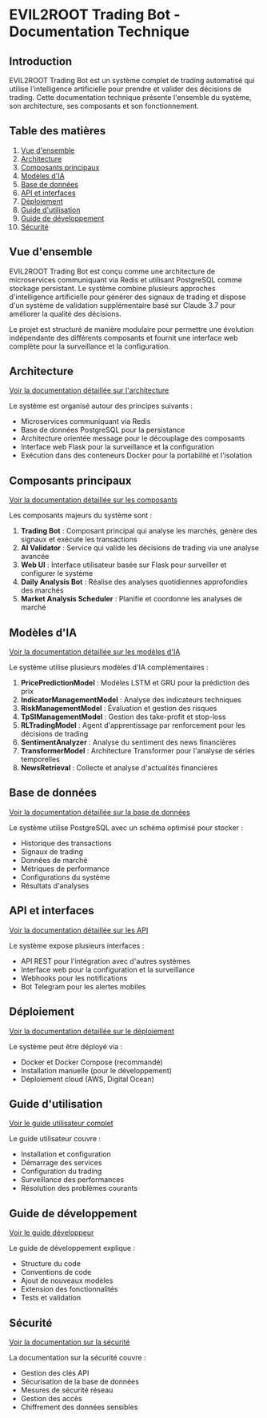 # EVIL2ROOT Trading Bot - Documentation Technique

## Introduction

EVIL2ROOT Trading Bot est un système complet de trading automatisé qui utilise l'intelligence artificielle pour prendre et valider des décisions de trading. Cette documentation technique présente l'ensemble du système, son architecture, ses composants et son fonctionnement.

## Table des matières

1. [Vue d'ensemble](#vue-densemble)
2. [Architecture](#architecture)
3. [Composants principaux](#composants-principaux)
4. [Modèles d'IA](#modèles-dia)
5. [Base de données](#base-de-données)
6. [API et interfaces](#api-et-interfaces)
7. [Déploiement](#déploiement)
8. [Guide d'utilisation](#guide-dutilisation)
9. [Guide de développement](#guide-de-développement)
10. [Sécurité](#sécurité)

## Vue d'ensemble

EVIL2ROOT Trading Bot est conçu comme une architecture de microservices communiquant via Redis et utilisant PostgreSQL comme stockage persistant. Le système combine plusieurs approches d'intelligence artificielle pour générer des signaux de trading et dispose d'un système de validation supplémentaire basé sur Claude 3.7 pour améliorer la qualité des décisions.

Le projet est structuré de manière modulaire pour permettre une évolution indépendante des différents composants et fournit une interface web complète pour la surveillance et la configuration.

## Architecture

[Voir la documentation détaillée sur l'architecture](./ARCHITECTURE.md)

Le système est organisé autour des principes suivants :
- Microservices communiquant via Redis
- Base de données PostgreSQL pour la persistance
- Architecture orientée message pour le découplage des composants
- Interface web Flask pour la surveillance et la configuration
- Exécution dans des conteneurs Docker pour la portabilité et l'isolation

## Composants principaux

[Voir la documentation détaillée sur les composants](./COMPONENTS.md)

Les composants majeurs du système sont :

1. **Trading Bot** : Composant principal qui analyse les marchés, génère des signaux et exécute les transactions
2. **AI Validator** : Service qui valide les décisions de trading via une analyse avancée 
3. **Web UI** : Interface utilisateur basée sur Flask pour surveiller et configurer le système
4. **Daily Analysis Bot** : Réalise des analyses quotidiennes approfondies des marchés
5. **Market Analysis Scheduler** : Planifie et coordonne les analyses de marché

## Modèles d'IA

[Voir la documentation détaillée sur les modèles d'IA](./AI_MODELS.md)

Le système utilise plusieurs modèles d'IA complémentaires :

1. **PricePredictionModel** : Modèles LSTM et GRU pour la prédiction des prix
2. **IndicatorManagementModel** : Analyse des indicateurs techniques
3. **RiskManagementModel** : Évaluation et gestion des risques
4. **TpSlManagementModel** : Gestion des take-profit et stop-loss
5. **RLTradingModel** : Agent d'apprentissage par renforcement pour les décisions de trading
6. **SentimentAnalyzer** : Analyse du sentiment des news financières
7. **TransformerModel** : Architecture Transformer pour l'analyse de séries temporelles
8. **NewsRetrieval** : Collecte et analyse d'actualités financières

## Base de données

[Voir la documentation détaillée sur la base de données](./DATABASE.md)

Le système utilise PostgreSQL avec un schéma optimisé pour stocker :
- Historique des transactions
- Signaux de trading
- Données de marché
- Métriques de performance
- Configurations du système
- Résultats d'analyses

## API et interfaces

[Voir la documentation détaillée sur les API](./API.md)

Le système expose plusieurs interfaces :
- API REST pour l'intégration avec d'autres systèmes
- Interface web pour la configuration et la surveillance
- Webhooks pour les notifications
- Bot Telegram pour les alertes mobiles

## Déploiement

[Voir la documentation détaillée sur le déploiement](./DEPLOYMENT.md)

Le système peut être déployé via :
- Docker et Docker Compose (recommandé)
- Installation manuelle (pour le développement)
- Déploiement cloud (AWS, Digital Ocean)

## Guide d'utilisation

[Voir le guide utilisateur complet](./USER_GUIDE.md)

Le guide utilisateur couvre :
- Installation et configuration
- Démarrage des services
- Configuration du trading
- Surveillance des performances
- Résolution des problèmes courants

## Guide de développement

[Voir le guide développeur](./DEVELOPMENT.md)

Le guide de développement explique :
- Structure du code
- Conventions de code
- Ajout de nouveaux modèles
- Extension des fonctionnalités
- Tests et validation

## Sécurité

[Voir la documentation sur la sécurité](./SECURITY.md)

La documentation sur la sécurité couvre :
- Gestion des clés API
- Sécurisation de la base de données
- Mesures de sécurité réseau
- Gestion des accès
- Chiffrement des données sensibles 